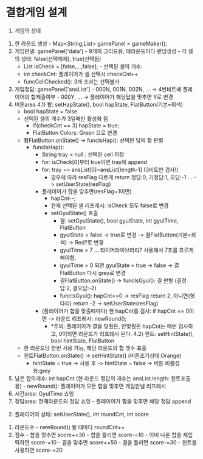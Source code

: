 # 결합게임 설계

1. 게임의 상태
  1) 한 라운드 생성
    - Map<String,List<String>> gamePanel = gameMaker();
  2) 게임판넬: gamePanel['data']
    - 9개의 그리드뷰, 매라운드마다 랜덤생성
    - 각 셀의 상태: false(선택해제), true(선택됨)
      - List<bool> isCheck = [false,...,false];
    - 선택된 셀의 개수: 
      - int checkCnt: 플레이어가 셀 선택시 checkCnt++
      - funcCellChecked(): 3개 초과는 선택불가
  3) 게임정답: gamePanel['ansList']
    - 000N, 001N, 002N, ... -> 4번비트에 플레이어의 합제출여부
    - 000Y, ... -> 플레이어가 해당답을 맞추면 Y로 변경
  4) 버튼area
    4.1) 합: setHapState(), bool hapState, FlatButton(기본=회색)
      - bool hapState = false
      - 선택된 셀의 개수가 3일때만 활성화 됨 
        - if(checkCnt == 3) hapState = true;
        - FlatButton Colors: Green 으로 변경
      - 합FlatButton.onState() -> funcIsHap(): 선택한 답의 합 판별
        - funcIsHap(): 
          - String tray = null : 선택된 cell 저장
          - for: isCheck[0]부터 true이면 tray에 append
          - for: tray == ansList[0]~ansList[length-1] (3비트만 검사!)
            - 경우에 따라 resFlag 다르게 return 정답:0, 기정답:1, 오답:-1 ... -> setUserState(resFlag)
          - 플레이어가 합을 맞추면(resFlag=1이면)
            - hapCnt--;
            - 현재 선택된 셀 리프레시: isCheck 모두 false로 변경
            - setGyulState() 호출
              - 결: setGyulState(), bool gyulState, int gyulTime, FlatButton
              - gyulState = false -> true로 변경 -> 결FlatButton(기본=회색) -> Red?로 변경
              - gyulTime = 7 ... 타이머라이브러리? 사용해서 7초를 흐르게 해야함.
              - gyulTime = 0 되면 gyulState = true -> false -> 결FlatButton 다시 grey로 변경
              - 결FlatButton.onState() -> funcIsGyul(): 결 판별 (결정답:2, 결오답:-2)
              - funcIsGyul(): hapCnt==0 -> resFlag return 2, 아니면(헛다리) return -2 -> setUserState(resFlag)
          - (플레이어가 합을 맞출때마다) 현 hapCnt를 검사: if hapCnt == 0이면 -> 라운드 리프레시: newRound();
            - *주의: 플레이어가 결을 맞췄든, 안맞췄든 hapCnt는 매번 검사하고, 0이되면 라운드가 리프레시 된다.
    4.2) 힌트: setHintState(), bool hintState, FlatButton
      - 한 라운드당 한번 사용 가능, 해당 라운드의 합 갯수 표출
      - 힌트FlatButton.onState() -> setHintState() (버튼초기상태:Orange)
        - hintState = true -> 사용 후 -> hintState = false -> 버튼 비활성화:grey    
  5) 남은 합의개수: int hapCnt (현 라운드 정답의 개수는 ansList.length: 힌트표출용)
    - newRound(): 플레이어가 모든 합을 맞추면 게임판넬 리프레시
  6) 시간area: GyulTime 쇼잉
  7) 정답area: 현재라운드의 정답 쇼잉
    - 플레이어가 합을 맞추면 해당 정답 append

2. 플레이어의 상태: setUserState(), int roundCnt, int score
  1) 라운드수 
    - newRound() 될 때마다 roundCnt++
  2) 점수
    - 합을 맞추면 score+=30
    - 합을 틀리면 score-=10
    - 이미 나온 합을 재입력하면 score-=10
    - 결을 맞추면 score+=50
    - 결을 틀리면 score-=30
    - 힌트를 사용하면 score-=20
